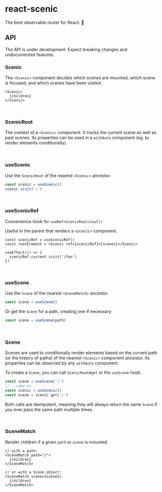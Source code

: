 # react-scenic

The best observable router for React. 🌋

## API

The API is under development. Expect breaking changes and undocumented features.

### Scenic

The `<Scenic>` component decides which scenes are mounted, which scene is focused, and which scenes have been visited.

```tsx
<Scenic>
  {children}
</Scenic>
```

&nbsp;

### ScenicRoot

The context of a `<Scenic>` component. It tracks the current scene as well as past scenes. Its properties can be used in a `withAuto` component (eg: to render elements conditionally).

&nbsp;

### useScenic

Use the `ScenicRoot` of the nearest `<Scenic>` ancestor.

```ts
const scenic = useScenic()
scenic.visit('/')
```

&nbsp;

### useScenicRef

Convenience hook for `useRef<ScenicRoot>(null)`

Useful in the parent that renders a `<Scenic>` component.

```tsx
const scenicRef = useScenicRef()
const rootElement = <Scenic ref={scenicRef}>{scenes}</Scenic>

useEffect(() => {
  scenicRef.current.visit('/foo')
})
```

&nbsp;

### useScene

Use the `Scene` of the nearest `<SceneMatch>` ancestor.

```ts
const scene = useScene()
```

Or get the `Scene` for a path, creating one if necessary:

```ts
const scene = useScene(path)
```

&nbsp;

### Scene

Scenes are used to conditionally render elements based on the current path (or the history of paths) of the nearest `<Scenic>` component ancestor. Its properties can be observed by any `withAuto` component.

To create a `Scene`, you can call `ScenicRoot#get` or the `useScene` hook.

```ts
const scene = useScene('/')
// ..same as..
const scenic = useScenic()
const scene = scenic.get('/')
```

Both calls are idempotent, meaning they will always return the same `Scene` if you ever pass the same path multiple times.

&nbsp;

### SceneMatch

Render children if a given `path` or `scene` is mounted.

```tsx
// with a path:
<SceneMatch path="/">
  {children}
</SceneMatch>

// or with a Scene object:
<SceneMatch scene={scene}>
  {children}
</SceneMatch>
```
